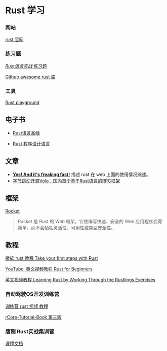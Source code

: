 # Rust 学习


<!--more-->

###   网站

[rust 官网](https://www.rust-lang.org/)

### 练习题

[*Rust语言实战* 练习题](https://github.com/sunface/rust-by-practice/blob/master/zh-CN/src/why-exercise.md)

[Github awesome rust 库](https://github.com/rust-unofficial/awesome-rust)

### 工具

[Rust playground](https://play.rust-lang.org/?version=stable&mode=debug&edition=2021)

## 电子书

* [Rust语言圣经](https://course.rs/about-book.html)

* [Rust 程序设计语言](https://kaisery.github.io/trpl-zh-cn/title-page.html#rust-程序设计语言)

## 文章

* [**Yes! And it's freaking fast!**](https://www.arewewebyet.org/) 描述 rust 在 web 上面的使用情况综述。
* [字节跳动开源Volo：国内首个基于Rust语言的RPC框架](https://mp.weixin.qq.com/s/UioQazQGDME3a0Ej4W0OTg)

## 框架

[Rocket](https://rocket.rs/v0.5-rc/guide/)

> Rocket 是 Rust 的 Web 框架，它使编写快速、安全的 Web 应用程序变得简单，而不会牺牲灵活性、可用性或类型安全性。

## 教程

[微软 rust 教程 Take your first steps with Rust](https://learn.microsoft.com/en-us/training/paths/rust-first-steps/)

[YouTube  英文视频教程 Rust for Beginners](https://www.youtube.com/playlist?list=PLlrxD0HtieHjbTjrchBwOVks_sr8EVW1x)

[英文视频教程 Learning Rust by Working Through the Rustlings Exercises](https://egghead.io/courses/learning-rust-by-solving-the-rustlings-exercises-a722)



### 自动驾驶OS开发训练营

[训练营 rust 视频 教程](https://cicvedu.com/course/101)

[rCore-Tutorial-Book 第三版](https://rcore-os.cn/rCore-Tutorial-Book-v3/index.html)



### 唐刚 Rust实战集训营

[课程文档](https://www.yuque.com/fenbushishiyanshi/dnvgnq)

